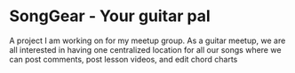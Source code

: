 # SongGear - Your guitar pal

A project I am working on for my meetup group. As a guitar meetup, we are all interested in having one centralized location for all our songs where we can post comments, post lesson videos, and edit chord charts
